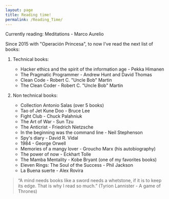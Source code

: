 ```yaml
---
layout: page
title: Reading time!
permalink: /Reading_Time/
---
```


Currently reading: Meditations - Marco Aurelio

Since 2015 with "Operación Princesa", to now I've read the next list of books:

1. Technical books:
    * Hacker ethics and the spirit of the information age - Pekka Himanen
    * The Pragmatic Programmer - Andrew Hunt and David Thomas
    * Clean Code - Robert C. "Uncle Bob" Martin
    * The Clean Coder - Robert C. "Uncle Bob" Martin
  

2. Non technical books:
    * Collection Antonio Salas (over 5 books)
    * Tao of Jet Kune Doo - Bruce Lee
    * Fight Club - Chuck Palahniuk
    * The Art of War - Sun Tzu
    * The Anticrist - Friedrich Nietzsche
    * In the beginning was the command line - Neil Stephenson
    * Spy's diary - David R. Vidal
    * 1984 - George Orwell
    * Memories of a mangy lover - Groucho Marx (his autobiography)
    * The power of now - Eckhart Tolle      
    * The Mamba Mentality - Kobe Bryant (one of my favorites books)
    * Eleven Rings: The Soul of the Success - Phil Jackson
    * La Buena suerte - Alex Rovira



  

> “A mind needs books like a sword needs a whetstone, if it is to keep its edge. That is why I read so much.” (Tyrion Lannister - A game of Thrones)